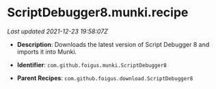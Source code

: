 # ScriptDebugger8.munki.recipe

_Last updated 2021-12-23 19:58:07Z_

- **Description**: Downloads the latest version of Script Debugger 8 and imports it into Munki.

- **Identifier**: `com.github.foigus.munki.ScriptDebugger8`

- **Parent Recipes**: `com.github.foigus.download.ScriptDebugger8`